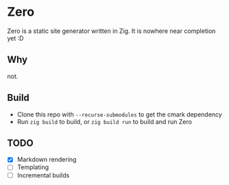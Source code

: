 # Zero
Zero is a static site generator written in Zig. It is nowhere near completion yet :D

## Why
not.

## Build
- Clone this repo with `--recurse-submodules` to get the cmark dependency
- Run `zig build` to build, or `zig build run` to build and run Zero

## TODO
- [x] Markdown rendering
- [ ] Templating
- [ ] Incremental builds
